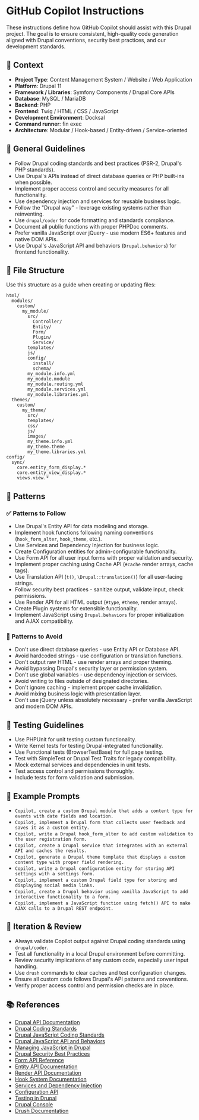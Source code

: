 # GitHub Copilot Instructions

These instructions define how GitHub Copilot should assist with this Drupal project. The goal is to ensure consistent, high-quality code generation aligned with Drupal conventions, security best practices, and our development standards.

## 🧠 Context

- **Project Type**: Content Management System / Website / Web Application
- **Platform**: Drupal 11
- **Framework / Libraries**: Symfony Components / Drupal Core APIs
- **Database**: MySQL / MariaDB
- **Backend**: PHP
- **Frontend**: Twig / HTML / CSS / JavaScript
- **Development Environment**: Docksal
- **Command runner**: fin exec
- **Architecture**: Modular / Hook-based / Entity-driven / Service-oriented

## 🔧 General Guidelines

- Follow Drupal coding standards and best practices (PSR-2, Drupal's PHP standards).
- Use Drupal's APIs instead of direct database queries or PHP built-ins when possible.
- Implement proper access control and security measures for all functionality.
- Use dependency injection and services for reusable business logic.
- Follow the "Drupal way" - leverage existing systems rather than reinventing.
- Use `drupal/coder` for code formatting and standards compliance.
- Document all public functions with proper PHPDoc comments.
- Prefer vanilla JavaScript over jQuery - use modern ES6+ features and native DOM APIs.
- Use Drupal's JavaScript API and behaviors (`Drupal.behaviors`) for frontend functionality.

## 📁 File Structure

Use this structure as a guide when creating or updating files:

```text
html/
  modules/
    custom/
      my_module/
        src/
          Controller/
          Entity/
          Form/
          Plugin/
          Service/
        templates/
        js/
        config/
          install/
          schema/
        my_module.info.yml
        my_module.module
        my_module.routing.yml
        my_module.services.yml
        my_module.libraries.yml
  themes/
    custom/
      my_theme/
        src/
        templates/
        css/
        js/
        images/
        my_theme.info.yml
        my_theme.theme
        my_theme.libraries.yml
config/
  sync/
    core.entity_form_display.*
    core.entity_view_display.*
    views.view.*
```

## 🧶 Patterns

### ✅ Patterns to Follow

- Use Drupal's Entity API for data modeling and storage.
- Implement hook functions following naming conventions (`hook_form_alter`, `hook_theme`, etc.).
- Use Services and Dependency Injection for business logic.
- Create Configuration entities for admin-configurable functionality.
- Use Form API for all user input forms with proper validation and security.
- Implement proper caching using Cache API (`#cache` render arrays, cache tags).
- Use Translation API (`t()`, `\Drupal::translation()`) for all user-facing strings.
- Follow security best practices - sanitize output, validate input, check permissions.
- Use Render API for all HTML output (`#type`, `#theme`, render arrays).
- Create Plugin systems for extensible functionality.
- Implement JavaScript using `Drupal.behaviors` for proper initialization and AJAX compatibility.

### 🚫 Patterns to Avoid

- Don't use direct database queries - use Entity API or Database API.
- Avoid hardcoded strings - use configuration or translation functions.
- Don't output raw HTML - use render arrays and proper theming.
- Avoid bypassing Drupal's security layer or permission system.
- Don't use global variables - use dependency injection or services.
- Avoid writing to files outside of designated directories.
- Don't ignore caching - implement proper cache invalidation.
- Avoid mixing business logic with presentation layer.
- Don't use jQuery unless absolutely necessary - prefer vanilla JavaScript and modern DOM APIs.

## 🧪 Testing Guidelines

- Use PHPUnit for unit testing custom functionality.
- Write Kernel tests for testing Drupal-integrated functionality.
- Use Functional tests (BrowserTestBase) for full page testing.
- Test with SimpleTest or Drupal Test Traits for legacy compatibility.
- Mock external services and dependencies in unit tests.
- Test access control and permissions thoroughly.
- Include tests for form validation and submission.

## 🧩 Example Prompts

- `Copilot, create a custom Drupal module that adds a content type for events with date fields and location.`
- `Copilot, implement a Drupal form that collects user feedback and saves it as a custom entity.`
- `Copilot, write a Drupal hook_form_alter to add custom validation to the user registration form.`
- `Copilot, create a Drupal service that integrates with an external API and caches the results.`
- `Copilot, generate a Drupal theme template that displays a custom content type with proper field rendering.`
- `Copilot, write a Drupal configuration entity for storing API settings with a settings form.`
- `Copilot, implement a custom Drupal field type for storing and displaying social media links.`
- `Copilot, create a Drupal behavior using vanilla JavaScript to add interactive functionality to a form.`
- `Copilot, implement a JavaScript function using fetch() API to make AJAX calls to a Drupal REST endpoint.`

## 🔁 Iteration & Review

- Always validate Copilot output against Drupal coding standards using `drupal/coder`.
- Test all functionality in a local Drupal environment before committing.
- Review security implications of any custom code, especially user input handling.
- Use `drush` commands to clear caches and test configuration changes.
- Ensure all custom code follows Drupal's API patterns and conventions.
- Verify proper access control and permission checks are in place.

## 📚 References

- [Drupal API Documentation](https://api.drupal.org/)
- [Drupal Coding Standards](https://www.drupal.org/docs/develop/standards/coding-standards)
- [Drupal JavaScript Coding Standards](https://www.drupal.org/docs/develop/standards/javascript)
- [Drupal JavaScript API and Behaviors](https://www.drupal.org/docs/drupal-apis/javascript-api)
- [Managing JavaScript in Drupal](https://www.drupal.org/docs/theming-drupal/adding-stylesheets-css-and-javascript-js-to-a-drupal-theme)
- [Drupal Security Best Practices](https://www.drupal.org/docs/security-in-drupal)
- [Form API Reference](https://api.drupal.org/api/drupal/core%21core.api.php/group/form_api)
- [Entity API Documentation](https://www.drupal.org/docs/drupal-apis/entity-api)
- [Render API Documentation](https://api.drupal.org/api/drupal/core%21core.api.php/group/render)
- [Hook System Documentation](https://api.drupal.org/api/drupal/core%21core.api.php/group/hooks)
- [Services and Dependency Injection](https://www.drupal.org/docs/drupal-apis/services-and-dependency-injection)
- [Configuration API](https://www.drupal.org/docs/drupal-apis/configuration-api)
- [Testing in Drupal](https://www.drupal.org/docs/testing)
- [Drupal Console](https://drupalconsole.com/)
- [Drush Documentation](https://www.drush.org/)
